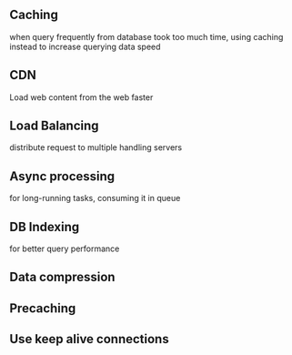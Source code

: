 
## Caching

when query frequently from database took too much time, using caching instead to increase querying data speed

## CDN

Load web content from the web faster

## Load Balancing

distribute request to multiple handling servers

## Async processing

for long-running tasks, consuming it in queue

## DB Indexing

for better query performance

## Data compression

## Precaching

## Use keep alive connections

